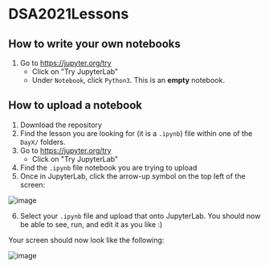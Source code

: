 # DSA2021Lessons

## How to write your own notebooks

1. Go to https://jupyter.org/try
   - Click on "Try JupyterLab"
   - Under `Notebook`, click `Python3`. This is an **empty** notebook.

## How to upload a notebook

1. Download the repository
2. Find the lesson you are looking for (it is a `.ipynb`) file within one of the `DayX/` folders.
3. Go to https://jupyter.org/try
   - Click on "Try JupyterLab"
4. Find the `.ipynb` file notebook you are trying to upload
5. Once in JupyterLab, click the arrow-up symbol on the top left of the screen:

![image](https://user-images.githubusercontent.com/72827265/139550963-5cd683ad-c9dc-47d7-9877-4a180359da40.png)

6. Select your `.ipynb` file and upload that onto JupyterLab. You should now be able to see, run, and edit it as you like :)

Your screen should now look like the following:

![image](https://user-images.githubusercontent.com/72827265/139553416-1e3105f6-ea7d-49d1-8d7d-397506b48126.png)
